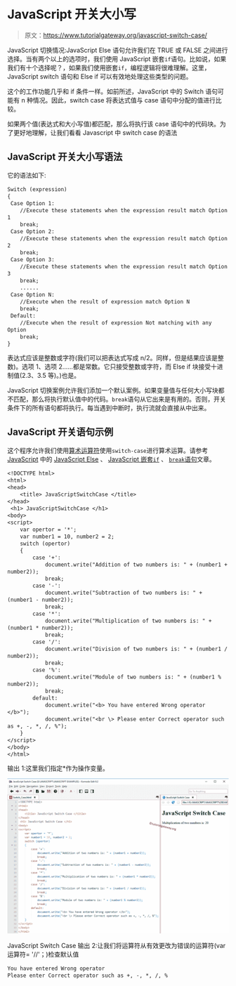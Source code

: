 # JavaScript 开关大小写

> 原文：<https://www.tutorialgateway.org/javascript-switch-case/>

JavaScript 切换情况:JavaScript Else 语句允许我们在 TRUE 或 FALSE 之间进行选择。当有两个以上的选项时，我们使用 JavaScript 嵌套`if`语句。比如说，如果我们有十个选择呢？，如果我们使用嵌套`if`，编程逻辑将很难理解。这里，JavaScript switch 语句和 Else if 可以有效地处理这些类型的问题。

这个的工作功能几乎和 if 条件一样。如前所述，JavaScript 中的 Switch 语句可能有 n 种情况。因此，switch case 将表达式值与 case 语句中分配的值进行比较。

如果两个值(表达式和大小写值)都匹配，那么将执行该 case 语句中的代码块。为了更好地理解，让我们看看 Javascript 中 switch case 的语法

## JavaScript 开关大小写语法

它的语法如下:

```
Switch (expression) 
{
 Case Option 1:
    //Execute these statements when the expression result match Option 1
    break;
 Case Option 2:
    //Execute these statements when the expression result match Option 2
    break;
 Case Option 3:
    //Execute these statements when the expression result match Option 3
    break;
    ......
 Case Option N:
    //Execute when the result of expression match Option N
    break;
 Default:
    //Execute when the result of expression Not matching with any Option
    break;
}
```

表达式应该是整数或字符(我们可以把表达式写成 n/2。同样，但是结果应该是整数)。选项 1、选项 2……都是常数。它只接受整数或字符，而 Else if 块接受十进制值(2.3、3.5 等)。)也是。

JavaScript 切换案例允许我们添加一个默认案例。如果变量值与任何大小写块都不匹配，那么将执行默认值中的代码。`break`语句从它出来是有用的。否则，开关条件下的所有语句都将执行。每当遇到中断时，执行流就会直接从中出来。

## JavaScript 开关语句示例

这个程序允许我们使用[算术运算符](https://www.tutorialgateway.org/javascript-arithmetic-operators/ "ARITHMETIC OPERATORS IN C")使用`switch-case`进行算术运算。请参考 [JavaScript](https://www.tutorialgateway.org/javascript/) 中的 [JavaScript Else](https://www.tutorialgateway.org/javascript-if-else-statement) 、 [JavaScript 嵌套`if`](https://www.tutorialgateway.org/javascript-nested-if/) 、 [`break`语句](https://www.tutorialgateway.org/javascript-break-statement/)文章。

```
<!DOCTYPE html>
<html>
<head>
    <title> JavaScriptSwitchCase </title>
</head>
 <h1> JavaScriptSwitchCase </h1>
<body>
<script>
    var opertor = '*';
    var number1 = 10, number2 = 2;
    switch (opertor)
    {
        case '+':
            document.write("Addition of two numbers is: " + (number1 + number2));
            break;
        case '-':
            document.write("Subtraction of two numbers is: " + (number1 - number2));
            break;           
        case '*':
            document.write("Multiplication of two numbers is: " + (number1 * number2));
            break;
        case '/':
            document.write("Division of two numbers is: " + (number1 / number2));
            break;
        case '%':
            document.write("Module of two numbers is: " + (number1 % number2));
            break;
        default:
            document.write("<b> You have entered Wrong operator </b>");
            document.write("<br \> Please enter Correct operator such as +, -, *, /, %");
    }
</script>
</body>
</html>
```

输出 1:这里我们指定*作为操作变量。

![JavaScript Switch Case 1](img/b7485013f547e85d5e457dd6284aefb1.png)

JavaScript Switch Case 输出 2:让我们将运算符从有效更改为错误的运算符(var 运算符= '//'；)检查默认值

```
You have entered Wrong operator
Please enter Correct operator such as +, -, *, /, %
```